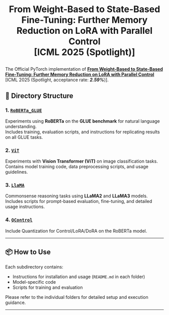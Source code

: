 <h1 align="center">
    <p> From Weight-Based to State-Based Fine-Tuning: Further Memory Reduction on
LoRA with Parallel Control <br> [ICML 2025 (Spotlight)]</p>
</h1>

The Official PyTorch implementation of [**From Weight-Based to State-Based Fine-Tuning: Further Memory Reduction on
LoRA with Parallel Control**](TBD) [ICML 2025 (Spotlight, acceptance rate: ***2.59%***)].

## 📁 Directory Structure

### 1. [`RoBERTa_GLUE`](./RoBERTa_GLUE/)
Experiments using **RoBERTa** on the **GLUE benchmark** for natural language understanding.  
Includes training, evaluation scripts, and instructions for replicating results on all GLUE tasks.

### 2. [`ViT`](./ViT/)
Experiments with **Vision Transformer (ViT)** on image classification tasks.  
Contains model training code, data preprocessing scripts, and usage guidelines.

### 3. [`LlaMA`](./LlaMA/)
Commonsense reasoning tasks using **LLaMA2** and **LLaMA3** models.  
Includes scripts for prompt-based evaluation, fine-tuning, and detailed usage instructions.

### 4. [`QControl`](./QControl/)
Include Quantization for Control/LoRA/DoRA on the RoBERTa model.

---

## 📦 How to Use

Each subdirectory contains:

- Instructions for installation and usage (`README.md` in each folder)
- Model-specific code
- Scripts for training and evaluation

Please refer to the individual folders for detailed setup and execution guidance.

---